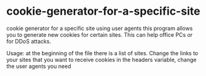 # cookie-generator-for-a-specific-site
cookie generator for a specific site using user agents
this program allows you to generate new cookies for certain sites. This can help office PCs or for DDoS attacks.


Usage:
at the beginning of the file there is a list of sites. Change the links to your sites that you want to receive cookies
in the headers variable, change the user agents you need
